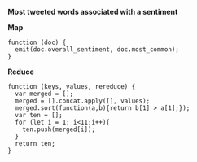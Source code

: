 **Most tweeted words associated with a sentiment**

**Map**
```
function (doc) {
  emit(doc.overall_sentiment, doc.most_common);
}
```

**Reduce**
```
function (keys, values, rereduce) {
  var merged = [];
  merged = [].concat.apply([], values);  
  merged.sort(function(a,b){return b[1] > a[1];});
  var ten = [];
  for (let i = 1; i<11;i++){
    ten.push(merged[i]);
  }
  return ten;
}
```
